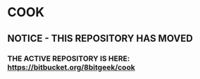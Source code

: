 # COOK

## NOTICE - THIS REPOSITORY HAS MOVED
### THE ACTIVE REPOSITORY IS HERE:  https://bitbucket.org/8bitgeek/cook
